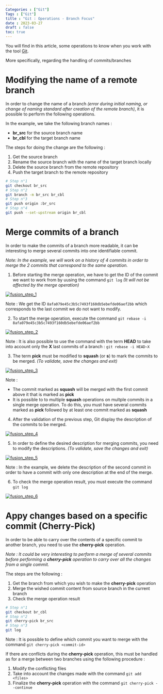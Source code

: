 ```yaml
---
Categories : ["Git"]
Tags : ["Git"]
title : "Git : Operations - Branch Focus"
date : 2023-03-27
draft : false
toc: true
---
```


You will find in this article, some operations to know when you work with the tool [Git](https://en.wikipedia.org/wiki/Git).

More specifically, regarding the handling of commits/branches

<!--more-->

# Modifying the name of a remote branch

In order to change the name of a branch _(error during initial naming, or change of naming standard after creation of the remote branch)_, it is possible to perform the following operations.

In the example, we take the following branch names :
* **br_src** for the source branch name
* **br_cbl** for the target branch name

The steps for doing the change are the following :
1. Get the source branch
2. Rename the source branch with the name of the target branch locally
3. Delete the source branch from the remote repository
4. Push the target branch to the remote repository


```bash
# Step n°1
git checkout br_src
# Step n°2
git branch -m br_src br_cbl
# Step n°3
git push origin :br_src
# Step n°4
git push --set-upstream origin br_cbl
```



# Merge commits of a branch

In order to make the commits of a branch more readable, it can be interesting to merge several commits into one identifiable commit.

_Note: In the example, we will work on a history of 4 commits in order to merge the 2 commits that correspond to the same operation._

1. Before starting the merge operation, we have to get the ID of the commit we want to work from by uusing the command `git log` _(It will not be affected by the merge operation)_

[![fusion_step_1](/blog/web/20230327_git_operation_2_p1.png)](/blog/web/20230327_git_operation_2_p1.png) 

Note : We get the ID `8afa079e45c3b5c7493f160db5ebefde06aef2bb` which corresponds to the last commit we do not want to modify.


2. To start the merge operation, execute the command `git rebase -i 8afa079e45c3b5c7493f160db5ebefde06aef2bb` 

[![fusion_step_2](/blog/web/20230327_git_operation_2_p2.png)](/blog/web/20230327_git_operation_2_p2.png) 

Note : It is also possible to use the command with the term **HEAD** to take into account only the **X** last commits of a branch : `git rebase -i HEAD~X`

3. The term **pick** must be modified to **squash** (or **s**) to mark the commits to be merged. _(To validate, save the changes and exit)_

[![fusion_step_3](/blog/web/20230327_git_operation_2_p3.png)](/blog/web/20230327_git_operation_2_p3.png) 

Note : 
* The commit marked as **squash** will be merged with the first commit above it that is marked as **pick**
* It is possible to to multiple **squash** operations on multple commits in a single merge operation. To do this, you must have several commits marked as **pick** followed by at least one commit marked as **squash**


4. After the validation of the previous step, Git display the description of the commits to be merged.

[![fusion_step_4](/blog/web/20230327_git_operation_2_p4.png)](/blog/web/20230327_git_operation_2_p4.png) 


5. In order to define the desired description for merging commits, you need to modify the descriptions. _(To validate, save the changes and exit)_

[![fusion_step_5](/blog/web/20230327_git_operation_2_p5.png)](/blog/web/20230327_git_operation_2_p5.png) 


Note : In the example, we delete the description of the second commit in order to have a commit with only one description at the end of the merge.

6. To check the merge operation result, you must execute the command `git log`

[![fusion_step_6](/blog/web/20230327_git_operation_2_p6.png)](/blog/web/20230327_git_operation_2_p6.png) 



# Appy changes based on a specific commit (Cherry-Pick)

In order to be able to carry over the contents of a specific commit to another branch, you need to use the **cherry-pick** operation.

_Note : It could be very interesting to perform a merge of several commits before performing a **cherry-pick** operation to carry over all the changes from a single commit._

The steps are the following :
1. Get the branch from which you wish to make the **cherry-pick** operation
2. Merge the wished commit content from source branch in the current branch
3. Check the merge operation result

```bash
# Step n°1
git checkout br_cbl
# Step n°2
git cherry-pick br_src
# Step n°3
git log
```


Note : It is possible to define which commit you want to merge with the command `git cherry-pick <commit-id>`


If there are conflicts during the **cherry-pick** operation, this must be handled as for a merge between two branches using the following procedure :
1. Modify the conflicting files
2. Take into account the changes made with the command `git add <files>`
3. Finalize the **cherry-pick** operation with the command `git cherry-pick --continue`


